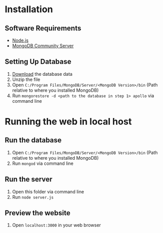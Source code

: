 # Installation
## Software Requirements
- [Node.js](https://nodejs.org/en/)
- [MongoDB Community Server](https://www.mongodb.com/download-center#community)

## Setting Up Database
1. [Download](https://drive.google.com/open?id=1Ngx9eI4FyEf8sABAd99J_aMkDkPUTurw) the database data
2. Unzip the file
3. Open `C:/Program Files/MongoDB/Server/<MongoDB Version>/bin` (Path relative to where you installed MongoDB)
4. Run `mongorestore -d <path to the database in step 1> apollo` via command line

# Running the web in local host
## Run the database
1. Open `C:/Program Files/MongoDB/Server/<MongoDB Version>/bin` (Path relative to where you installed MongoDB)
2. Run `mongod` via command line

## Run the server
1. Open this folder via command line
2. Run `node server.js`

## Preview the website
1. Open `localhost:3000` in your web browser
